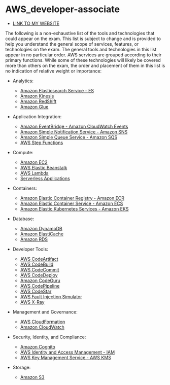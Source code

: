 # AWS_developer-associate


- [LINK TO MY WEBSITE](https://rajath14.github.io/AWS_developer-associate/)


The following is a non-exhaustive list of the tools and technologies that could appear on the exam. This list
is subject to change and is provided to help you understand the general scope of services, features, or
technologies on the exam. The general tools and technologies in this list appear in no particular order.
AWS services are grouped according to their primary functions. While some of these technologies will likely
be covered more than others on the exam, the order and placement of them in this list is no indication of
relative weight or importance:

* Analytics:
  - [Amazon Elasticsearch Service - ES ](Analytics/ES.md)
  - [Amazon Kinesis](Analytics/Kinesis.md)
  - [Amazon RedShift](Analytics/RedShift.md)
  - [Amazon Glue](Analytics/Glue.md)

* Application Integration:
  - [ Amazon EventBridge - Amazon CloudWatch Events ](Application-Integration/Amazon-EventBridge.md)
  - [ Amazon Simple Notification Service - Amazon SNS ](Application-Integration/SNS.md)
  - [ Amazon Simple Queue Service - Amazon SQS ](Application-Integration/SQS.md)
  - [ AWS Step Functions ](Application-Integration/AWS-Step-Functions.md)

* Compute:
  - [Amazon EC2 ](Compute/EC2.md)
  - [AWS Elastic Beanstalk](Compute/elastic-beanstalk.md)
  - [AWS Lambda](Compute/lambda.md)
  - [Serverless Applications](Compute/sam.md)

* Containers:
  - [Amazon Elastic Container Registry - Amazon ECR](Containers/ECR.md)
  - [Amazon Elastic Container Service - Amazon ECS](Containers/ECS.md)
  - [Amazon Elastic Kubernetes Services - Amazon EKS](Containers/EKS.md)

* Database:
  - [Amazon DynamoDB](Database/DynamoDB.md)
  - [Amazon ElastiCache](Database/Elasticache.md)
  - [Amazon RDS](Database/RDS.md)

* Developer Tools:
  - [AWS CodeArtifact](Developer-Tool/CodeArtifact.md)
  - [AWS CodeBuild](Developer-Tool/CodeBuild.md)
  - [AWS CodeCommit](Developer-Tool/CodeCommit.md)
  - [AWS CodeDeploy](Developer-Tool/CodeDeploy.md)
  - [Amazon CodeGuru](Developer-Tool/CodeGuru.md)
  - [AWS CodePipeline](Developer-Tool/CodePipeline.md)
  - [AWS CodeStar](Developer-Tool/CodeStar.md)
  - [AWS Fault Injection Simulator](Developer-Tool/Fault-injection-simulator.md)
  - [AWS X-Ray](Developer-Tool/X-ray.md)

* Management and Governance:
  - [AWS CloudFormation](Management-and-Governance/Cloudformation.md)
  - [Amazon CloudWatch](Management-and-Governance/Cloudwatch.md)

* Security, Identity, and Compliance:
  - [Amazon Cognito](Security-Identity-and-Compliance/cognito.md)
  - [AWS Identity and Access Management - IAM](Security-Identity-and-Compliance/iam.md)
  - [AWS Key Management Service - AWS KMS](Security-Identity-and-Compliance/KMS.md)

* Storage:
  - [Amazon S3](Storage/S3.md)
